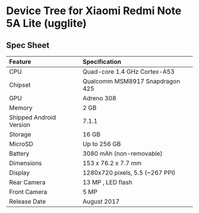 # Device Tree for Xiaomi Redmi Note 5A Lite (ugglite)

## Spec Sheet

| Feature                 | Specification                     |
| :---------------------- | :-------------------------------- |
| CPU                     | Quad-core 1.4 GHz Cortex-A53      |
| Chipset                 | Qualcomm MSM8917 Snapdragon 425   |
| GPU                     | Adreno 308                        |
| Memory                  | 2 GB                              |
| Shipped Android Version | 7.1.1                             |
| Storage                 | 16 GB                             |
| MicroSD                 | Up to 256 GB                      |
| Battery                 | 3080 mAh (non-removable)          |
| Dimensions              | 153 x 76.2 x 7.7 mm               |
| Display                 | 1280x720 pixels, 5.5 (~267 PPI)   |
| Rear Camera             | 13 MP , LED flash                 |
| Front Camera            | 5 MP                              |
| Release Date            | August 2017                       |

